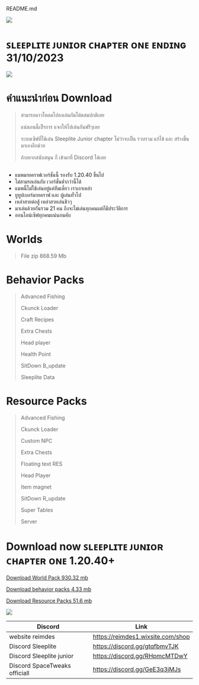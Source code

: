 README.md


 ![](https://media.discordapp.net/attachments/1084301111177007155/1154383489836253246/All_sleepLite_JR.2png.png?width=1440&height=602)

# ꜱʟᴇᴇᴘʟɪᴛᴇ ᴊᴜɴɪᴏʀ ᴄʜᴀᴘᴛᴇʀ ᴏɴᴇ ᴇɴᴅɪɴɢ 31/10/2023
![](https://cdn.discordapp.com/attachments/1018330493575508078/1154397601618206790/Screenshot_42.png)

# คำแนะนำก่อน Download

> สามารถดาวโหลดไปลงเล่นกันได้ตสมปกติเลย
> 
> แน่นอนนี้เป็ฯการ แจกให้ไปเล่นกันฟรีๆเลย
> 
> ระบบเซิฟที่ใช้เล่น Sleeplite Junior chapter ไม่ว่าจะเป็น รวบรวม แก้ไข้ และ สร้างขึ้นมาเองอีกด้วย
> 
> ถ้าอยากสนับสนุน ก็ เข้ามาที่ Discord ได้เลย

## 
- แมพมายคราฟเวอร์ชั่นนี้ รองรับ 1.20.40 ขึ้นไป
- ไม่สามรถเล่นกับ เวอร์ชั่นต่ำกว่านี้ได้
- แมพนี้ไม่ใช้เล่นอยู่แค่ทีมเดี่ยว เราเอาเหล่า 
- ยูทูปเบอร์มายคราฟ และ ผู้เล่นทั่วไป
- เหล่าสายต่อสู้ เหล่าสายเล่นชิวๆ 
- มาเล่นด้วยกันรวม 21 คน ถึงจะไม่เล่นทุกคนแต่ก็มีประวัติการ 
- ออนไลน์เซิฟทุกคนแน่นอนคับ 

## 

# Worlds
> File zip 868.59 Mb

# Behavior Packs

> Advanced Fishing
> 
> Ckunck Loader
> 
> Craft Recipes
> 
> Extra Chests
> 
> Head player
> 
> Health Point
> 
> SitDown B_update
> 
> Sleeplite Data

# Resource Packs

> Advanced Fishing
> 
> Ckunck Loader
> 
> Custom NPC
> 
> Extra Chests
> 
> Floating text RES
> 
> Head Player
> 
> Item magnet
> 
> SitDown R_update
> 
> Super Tables
> 
> Server

# Download now ꜱʟᴇᴇᴘʟɪᴛᴇ ᴊᴜɴɪᴏʀ ᴄʜᴀᴘᴛᴇʀ ᴏɴᴇ 1.20.40+

[Download World Pack 930.32 mb ](https://www.mediafire.com/file/ak457fh09olzpwo/junior_31_10_2023.zip/file)

[Download behavior packs 4.33 mb](https://www.mediafire.com/file/q5v8a0nxz00y9eh/behavior_packs.zip/file)

[Download Resource Packs 51.6 mb](https://www.mediafire.com/file/gea64uic2lwmixj/resource_packs.zip/file)

![](https://cdn.discordapp.com/attachments/1018330493575508078/1154401434712940564/Screenshot_67.png)

 |  Discord | Link | 
-|-
  website reimdes |  https://reimdes1.wixsite.com/shop
 Discord Sleeplite | https://discord.gg/gtqfbmvTJK
 Discord Sleeplite junior | https://discord.gg/RHpmcMTDwY
 Discord SpaceTweaks officiall | https://discord.gg/GeE3q3jMJs

